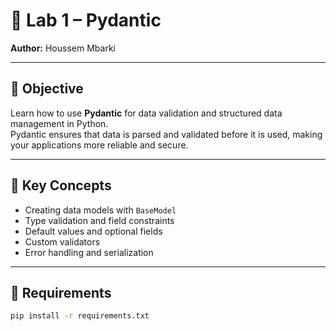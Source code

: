 # 🧩 Lab 1 – Pydantic  
**Author:** Houssem Mbarki  

---

## 🎯 Objective
Learn how to use **Pydantic** for data validation and structured data management in Python.  
Pydantic ensures that data is parsed and validated before it is used, making your applications more reliable and secure.

---

## 🧠 Key Concepts
- Creating data models with `BaseModel`
- Type validation and field constraints
- Default values and optional fields
- Custom validators
- Error handling and serialization

---

## 🧰 Requirements
```bash
pip install -r requirements.txt
